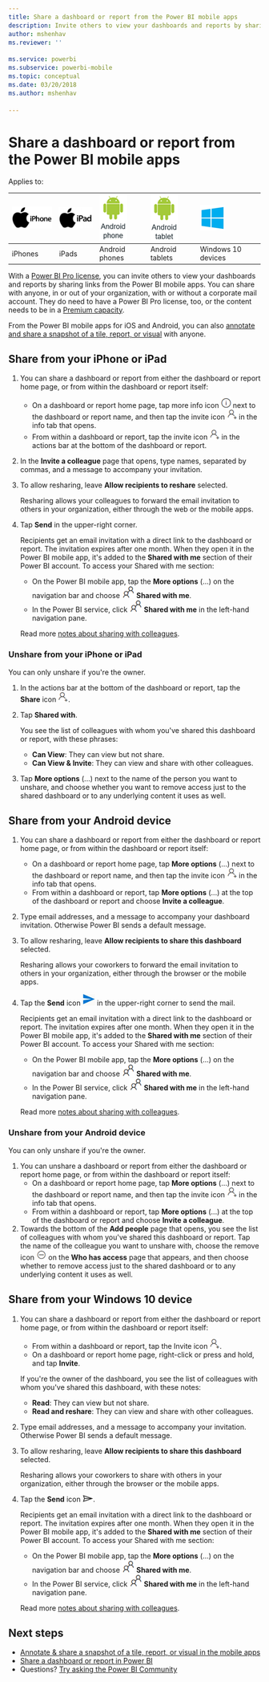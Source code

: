```yaml
---
title: Share a dashboard or report from the Power BI mobile apps
description: Invite others to view your dashboards and reports by sharing links from the Power BI mobile apps. Learn how.
author: mshenhav
ms.reviewer: ''

ms.service: powerbi
ms.subservice: powerbi-mobile
ms.topic: conceptual
ms.date: 03/20/2018
ms.author: mshenhav

---
```

# Share a dashboard or report from the Power BI mobile apps
Applies to:

| ![iPhone](./media/mobile-share-dashboard-from-the-mobile-apps/iphone-logo-50-px.png) | ![iPad](./media/mobile-share-dashboard-from-the-mobile-apps/ipad-logo-50-px.png) | ![Android phone](./media/mobile-share-dashboard-from-the-mobile-apps/android-phone-logo-50-px.png) | ![Android tablet](./media/mobile-share-dashboard-from-the-mobile-apps/android-tablet-logo-50-px.png) | ![Windows 10](./media/mobile-share-dashboard-from-the-mobile-apps/win-10-logo-50-px.png) |
|:--- |:--- |:--- |:--- |:--- |
| iPhones |iPads |Android phones |Android tablets |Windows 10 devices |

With a [Power BI Pro license](../../service-features-license-type.md), you can invite others to view your dashboards and reports by sharing links from the Power BI mobile apps. You can share with anyone, in or out of your organization, with or without a corporate mail account. They do need to have a Power BI Pro license, too, or the content needs to be in a [Premium capacity](../../service-premium-what-is.md).

From the Power BI mobile apps for iOS and Android, you can also [annotate and share a snapshot of a tile, report, or visual](mobile-annotate-and-share-a-tile-from-the-mobile-apps.md) with anyone. 

## Share from your iPhone or iPad

1. You can share a dashboard or report from either the dashboard or report home page, or from within the dashboard or report itself:
    *  On a dashboard or report home page, tap more info icon ![More info](./media/mobile-share-dashboard-from-the-mobile-apps/power-bi-more-info-icon.png) next to the dashboard or report name, and then tap the invite icon ![Invite icon](./media/mobile-share-dashboard-from-the-mobile-apps/power-bi-android-invite-icon-ss.png) in the info tab that opens.
    *  From within a dashboard or report, tap the invite icon ![invite icon](././media/mobile-share-dashboard-from-the-mobile-apps/power-bi-android-invite-icon-ss.png) in the actions bar at the bottom of the dashboard or report.

2. In the **Invite a colleague** page that opens, type names, separated by commas, and a message to accompany your invitation.

3. To allow resharing, leave **Allow recipients to reshare** selected.
   
   Resharing allows your colleagues to forward the email invitation to others in your organization, either through the web or the mobile apps.
5. Tap **Send** in the upper-right corner.
   
   Recipients get an email invitation with a direct link to the dashboard or report. The invitation expires after one month. When they open it in the Power BI mobile app, it's added to the **Shared with me** section of their Power BI account. To access your Shared with me section:
   
   * On the Power BI mobile app, tap the **More options** (...) on the navigation bar and choose ![Shared with me](./././media/mobile-share-dashboard-from-the-mobile-apps/power-bi-shared-with-me-icon.png) **Shared with me**.
   * In the Power BI service, click ![Shared with me](./././media/mobile-share-dashboard-from-the-mobile-apps/power-bi-shared-with-me-icon.png) **Shared with me** in the left-hand navigation pane.
   
   Read more [notes about sharing with colleagues](../../service-share-dashboards.md).

### Unshare from your iPhone or iPad
You can only unshare if you're the owner.

1. In the actions bar at the bottom of the dashboard or report, tap the **Share** icon ![Share icon](././media/mobile-share-dashboard-from-the-mobile-apps/power-bi-android-invite-icon-ss.png).
2. Tap **Shared with**.
   
   You see the list of colleagues with whom you've shared this dashboard or report, with these phrases:
   
   * **Can View**: They can view but not share.
   * **Can View & Invite**: They can view and share with other colleagues.
1. Tap **More options** (...) next to the name of the person you want to unshare, and choose whether you want to remove access just to the shared dashboard or to any underlying content it uses as well.



## Share from your Android device
1. You can share a dashboard or report from either the dashboard or report home page, or from within the dashboard or report itself:
    *  On a dashboard or report home page, tap **More options** (...) next to the dashboard or report name, and then tap the invite icon ![Invite icon](./media/mobile-share-dashboard-from-the-mobile-apps/power-bi-android-invite-icon-ss.png) in the info tab that opens.
    *  From within a dashboard or report, tap **More options** (...) at the top of the dashboard or report and choose **Invite a colleague**.
 
2. Type email addresses, and a message to accompany your dashboard invitation. Otherwise Power BI sends a default message.
3. To allow resharing, leave **Allow recipients to share this dashboard** selected.
   
   Resharing allows your coworkers to forward the email invitation to others in your organization, either through the browser or the mobile apps.
   
1. Tap the **Send** icon ![Send icon](./media/mobile-share-dashboard-from-the-mobile-apps/power-bi-android-send-icon.png) in the upper-right corner to send the mail.
   
    Recipients get an email invitation with a direct link to the dashboard or report. The invitation expires after one month. When they open it in the Power BI mobile app, it's added to the **Shared with me** section of their Power BI account. To access your Shared with me section:
   
   * On the Power BI mobile app, tap the **More options** (...) on the navigation bar and choose ![Shared with me](./././media/mobile-share-dashboard-from-the-mobile-apps/power-bi-shared-with-me-icon.png) **Shared with me**.
   * In the Power BI service, click ![Shared with me](./././media/mobile-share-dashboard-from-the-mobile-apps/power-bi-shared-with-me-icon.png) **Shared with me** in the left-hand navigation pane.
   
   Read more [notes about sharing with colleagues](../../service-share-dashboards.md).


### Unshare from your Android device
You can only unshare if you're the owner.

1. You can unshare a dashboard or report from either the dashboard or report home page, or from within the dashboard or report itself:
    *  On a dashboard or report home page, tap **More options** (...) next to the dashboard or report name, and then tap the invite icon ![Invite icon](./media/mobile-share-dashboard-from-the-mobile-apps/power-bi-android-invite-icon-ss.png) in the info tab that opens.
    *  From within a dashboard or report, tap **More options** (...) at the top of the dashboard or report and choose **Invite a colleague**.
2. Towards the bottom of the **Add people** page that opens, you see the list of colleagues with whom you've shared this dashboard or report. Tap the name of the colleague you want to unshare with, choose the remove icon ![Send icon](./media/mobile-share-dashboard-from-the-mobile-apps/power-bi-android-remove-icon.png) on the **Who has access** page that appears, and then choose whether to remove access just to the shared dashboard or to any underlying content it uses as well.

## Share from your Windows 10 device

1. You can share a dashboard or report from either the dashboard or report home page, or from within the dashboard or report itself:

    * From within a dashboard or report, tap the Invite icon ![Invite icon](./media/mobile-share-dashboard-from-the-mobile-apps/power-bi-android-invite-icon-ss.png).
    * On a dashboard or report home page, right-click or press and hold, and tap **Invite**.
   
   If you're the owner of the dashboard, you see the list of colleagues with whom you've shared this dashboard, with these notes:
   
   * **Read**: They can view but not share.
   * **Read and reshare**: They can view and share with other colleagues.
2. Type email addresses, and a message to accompany your invitation. Otherwise Power BI sends a default message.

3. To allow resharing, leave **Allow recipients to share this dashboard** selected.

    Resharing allows your coworkers to share with others in your organization, either through the browser or the mobile apps.
   
4. Tap the **Send** icon ![Send icon](./media/mobile-share-dashboard-from-the-mobile-apps/pbi_win10ph_sendicon.png).
   
    Recipients get an email invitation with a direct link to the dashboard or report. The invitation expires after one month. When they open it in the Power BI mobile app, it's added to the **Shared with me** section of their Power BI account. To access your Shared with me section:
   
   * On the Power BI mobile app, tap the **More options** (...) on the navigation bar and choose ![Shared with me](./././media/mobile-share-dashboard-from-the-mobile-apps/power-bi-shared-with-me-icon.png) **Shared with me**.
   * In the Power BI service, click ![Shared with me](./././media/mobile-share-dashboard-from-the-mobile-apps/power-bi-shared-with-me-icon.png) **Shared with me** in the left-hand navigation pane.
   
   Read more [notes about sharing with colleagues](../../service-share-dashboards.md).

## Next steps
* [Annotate & share a snapshot of a tile, report, or visual in the mobile apps](mobile-annotate-and-share-a-tile-from-the-mobile-apps.md)
* [Share a dashboard or report in Power BI](../../service-share-dashboards.md)
* Questions? [Try asking the Power BI Community](https://community.powerbi.com/)

